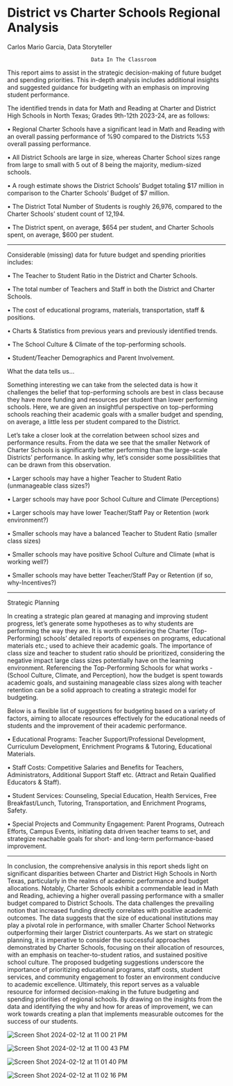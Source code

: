 # District vs Charter Schools Regional Analysis

Carlos Mario Garcia, Data Storyteller 

 

			                   Data In The Classroom 

  This report aims to assist in the strategic decision-making of future budget and spending priorities. This in-depth analysis includes additional insights and suggested guidance for budgeting with an emphasis on improving student performance. 

The identified trends in data for Math and Reading at Charter and District High Schools in North Texas; Grades 9th-12th 2023-24, are as follows: 

•	Regional Charter Schools have a significant lead in Math and Reading with an overall passing performance of %90 compared to the Districts %53 overall passing performance.

•	All District Schools are large in size, whereas Charter School sizes range from large to small with 5 out of 8 being the majority, medium-sized schools.

•	A rough estimate shows the District Schools’ Budget totaling $17 million in comparison to the Charter Schools’ Budget of $7 million.

•	The District Total Number of Students is roughly 26,976, compared to the Charter Schools’ student count of 12,194. 

•	The District spent, on average, $654 per student, and Charter Schools spent, on average, $600 per student.

*************

Considerable (missing) data for future budget and spending priorities includes:

•	The Teacher to Student Ratio in the District and Charter Schools.

•	The total number of Teachers and Staff in both the District and Charter Schools. 

•	The cost of educational programs, materials, transportation, staff & positions.  

•	Charts & Statistics from previous years and previously identified trends.

•	The School Culture & Climate of the top-performing schools.

•	Student/Teacher Demographics and Parent Involvement.   




What the data tells us…

Something interesting we can take from the selected data is how it challenges the belief that top-performing schools are best in class because they have more funding and resources per student than lower performing schools. Here, we are given an insightful perspective on top-performing schools reaching their academic goals with a smaller budget and spending, on average, a little less per student compared to the District. 

Let’s take a closer look at the correlation between school sizes and performance results. 
From the data we see that the smaller Network of Charter Schools is significantly better performing than the large-scale Districts’ performance. In asking why, let’s consider some possibilities that can be drawn from this observation.

•	Larger schools may have a higher Teacher to Student Ratio (unmanageable class sizes?)

•	Larger schools may have poor School Culture and Climate (Perceptions)

•	Larger schools may have lower Teacher/Staff Pay or Retention (work environment?)

•	Smaller schools may have a balanced Teacher to Student Ratio (smaller class sizes)

•	Smaller schools may have positive School Culture and Climate (what is working well?)

•	Smaller schools may have better Teacher/Staff Pay or Retention (if so, why-Incentives?) 



*****************
Strategic Planning

In creating a strategic plan geared at managing and improving student progress, let’s generate some hypotheses as to why students are performing the way they are. It is worth considering the Charter (Top-Performing) schools’ detailed reports of expenses on programs, educational materials etc.; used to achieve their academic goals. The importance of class size and teacher to student ratio should be prioritized, considering the negative impact large class sizes potentially have on the learning environment. 
Referencing the Top-Performing Schools for what works - (School Culture, Climate, and Perception), how the budget is spent towards academic goals, and sustaining manageable class sizes along with teacher retention can be a solid approach to creating a strategic model for budgeting. 






  Below is a flexible list of suggestions for budgeting based on a variety of factors, aiming to allocate resources effectively for the educational needs of students and the improvement of their academic performance.  

•	Educational Programs: Teacher Support/Professional Development, Curriculum Development, Enrichment Programs & Tutoring, Educational Materials.

•	Staff Costs: Competitive Salaries and Benefits for Teachers, Administrators, Additional Support Staff etc. (Attract and Retain Qualified Educators & Staff).

•	Student Services: Counseling, Special Education, Health Services, Free Breakfast/Lunch, Tutoring, Transportation, and Enrichment Programs, Safety.

•	Special Projects and Community Engagement: Parent Programs, Outreach Efforts, Campus Events, initiating data driven teacher teams to set, and strategize reachable goals for short- and long-term performance-based improvement. 



***************
In conclusion, the comprehensive analysis in this report sheds light on significant disparities between Charter and District High Schools in North Texas, particularly in the realms of academic performance and budget allocations. Notably, Charter Schools exhibit a commendable lead in Math and Reading, achieving a higher overall passing performance with a smaller budget compared to District Schools. The data challenges the prevailing notion that increased funding directly correlates with positive academic outcomes. The data suggests that the size of educational institutions may play a pivotal role in performance, with smaller Charter School Networks outperforming their larger District counterparts. 
	As we start on strategic planning, it is imperative to consider the successful approaches demonstrated by Charter Schools, focusing on their allocation of resources, with an emphasis on teacher-to-student ratios, and sustained positive school culture. The proposed budgeting suggestions underscore the importance of prioritizing educational programs, staff costs, student services, and community engagement to foster an environment conducive to academic excellence. 
	Ultimately, this report serves as a valuable resource for informed decision-making in the future budgeting and spending priorities of regional schools. By drawing on the insights from the data and identifying the why and how for areas of improvement, we can work towards creating a plan that implements measurable outcomes for the success of our students. 
	
![Screen Shot 2024-02-12 at 11 00 21 PM](https://github.com/CMGarxia/pandas-challenge/assets/152096353/cd0662ff-477e-458d-ad9a-406915286896)

![Screen Shot 2024-02-12 at 11 00 43 PM](https://github.com/CMGarxia/pandas-challenge/assets/152096353/6856e5b3-c64c-45ff-aa86-eb3b8d98bf92)

![Screen Shot 2024-02-12 at 11 01 40 PM](https://github.com/CMGarxia/pandas-challenge/assets/152096353/9e742ecf-88b2-4f0c-a2a1-18602fd454a4)

![Screen Shot 2024-02-12 at 11 02 16 PM](https://github.com/CMGarxia/pandas-challenge/assets/152096353/ffd5cd95-7bd2-4aba-99f4-2cf1bb1b7c51)
